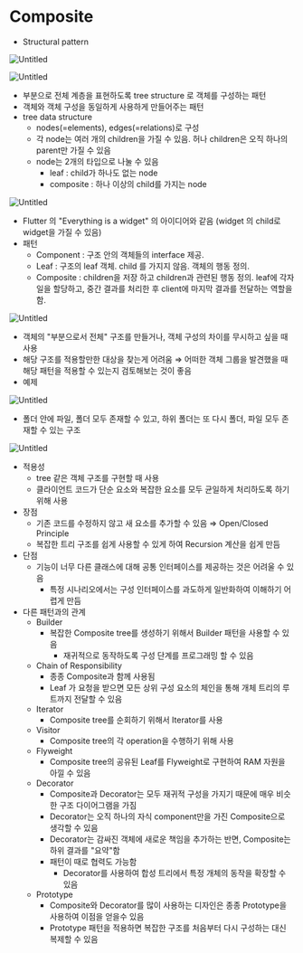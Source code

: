 # Composite

- Structural pattern

![Untitled](Untitled%208.png)

![Untitled](Untitled%209.png)

- 부분으로 전체 계층을 표현하도록 tree structure 로 객체를 구성하는 패턴
- 객체와 객체 구성을 동일하게 사용하게 만들어주는 패턴
- tree data structure
    - nodes(=elements), edges(=relations)로 구성
    - 각 node는 여러 개의 children을 가질 수 있음. 허나 children은 오직 하나의 parent만 가질 수 있음
    - node는 2개의 타입으로 나눌 수 있음
        - leaf : child가 하나도 없는 node
        - composite : 하나 이상의 child를 가지는 node

![Untitled](Untitled%2010.png)

- Flutter 의 "Everything is a widget" 의 아이디어와 같음 (widget 의 child로 widget을 가질 수 있음)
- 패턴
    - Component : 구조 안의 객체들의 interface 제공.
    - Leaf : 구조의 leaf 객체. child 를 가지지 않음. 객체의 행동 정의.
    - Composite : children을 저장 하고 children과 관련된 행동 정의. leaf에 각자 일을 할당하고, 중간 결과를 처리한 후 client에 마지막 결과를 전달하는 역할을 함.

![Untitled](Untitled%2011.png)

- 객체의 "부분으로서 전체" 구조를 만들거나, 객체 구성의 차이를 무시하고 싶을 때 사용
- 해당 구조를 적용할만한 대상을 찾는게 어려움 ⇒ 어떠한 객체 그룹을 발견했을 때 해당 패턴을 적용할 수 있는지 검토해보는 것이 좋음
- 예제

![Untitled](Untitled%2012.png)

- 폴더 안에 파일, 폴더 모두 존재할 수 있고, 하위 폴더는 또 다시 폴더, 파일 모두 존재할 수 있는 구조

![Untitled](Untitled%2013.png)

- 적용성
    - tree 같은 객체 구조를 구현할 때 사용
    - 클라이언트 코드가 단순 요소와 복잡한 요소를 모두 균일하게 처리하도록 하기 위해 사용
- 장점
    - 기존 코드를 수정하지 않고 새 요소를 추가할 수 있음 ⇒ Open/Closed Principle
    - 복잡한 트리 구조를 쉽게 사용할 수 있게 하여 Recursion 계산을 쉽게 만듬
- 단점
    - 기능이 너무 다른 클래스에 대해 공통 인터페이스를 제공하는 것은 어려울 수 있음
        - 특정 시나리오에서는 구성 인터페이스를 과도하게 일반화하여 이해하기 어렵게 만듬
- 다른 패턴과의 관계
    - Builder
        - 복잡한 Composite tree를 생성하기 위해서 Builder 패턴을 사용할 수 있음
            - 재귀적으로 동작하도록 구성 단계를 프로그래밍 할 수 있음
    - Chain of Responsibility
        - 종종 Composite과 함께 사용됨
        - Leaf 가 요청을 받으면 모든 상위 구성 요소의 체인을 통해 개체 트리의 루트까지 전달할 수 있음
    - Iterator
        - Composite tree를 순회하기 위해서 Iterator를 사용
    - Visitor
        - Composite tree의 각 operation을 수행하기 위해 사용
    - Flyweight
        - Composite tree의 공유된 Leaf를 Flyweight로 구현하여 RAM 자원을 아낄 수 있음
    - Decorator
        - Composite과 Decorator는 모두 재귀적 구성을 가지기 때문에 매우 비슷한 구조 다이어그램을 가짐
        - Decorator는 오직 하나의 자식 component만을 가진 Composite으로 생각할 수 있음
        - Decorator는 감싸진 객체에 새로운 책임을 추가하는 반면, Composite는 하위 결과를 "요약"함
        - 패턴이 때로 협력도 가능함
            - Decorator를 사용하여 합성 트리에서 특정 개체의 동작을 확장할 수 있음
    - Prototype
        - Composite와 Decorator를 많이 사용하는 디자인은 종종 Prototype을 사용하여 이점을 얻을수 있음
        - Prototype 패턴을 적용하면 복잡한 구조를 처음부터 다시 구성하는 대신 복제할 수 있음

